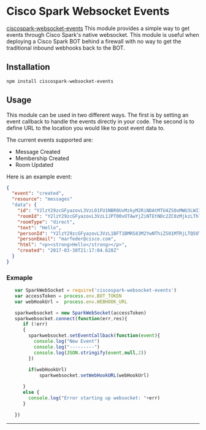 
Cisco Spark Websocket Events
===========================================

[ciscospark-websocket-events](https://github.com/marchfederico/ciscospark-websocket-events) This module provides a simple way to get events through Cisco Spark's native websocket.  This module is useful when deploying a Cisco Spark BOT behind a firewall with no way to get the traditional inbound webhooks back to the BOT.

## Installation

`npm install ciscospark-websocket-events`

## Usage

This module can be used in two different ways.  The first is by setting an event callback to handle the events directly in your code.  The second is to define URL to the location you would like to post event data to.

The current events supported are:

* Message Created
* Membership Created
* Room Updated

Here is an example event:
```json
{
  "event": "created",
  "resource": "messages"
  "data": {
    "id": "Y2lzY29zcGFyazovL3VzL01FU1NBR0UvMzkyM2RiNDAtMTU4ZS0xMWU3LWI1OWItMjNiODI4NTFiY2Fh",
    "roomId": "Y2lzY29zcGFyazovL3VzL1JPT00vOTAwYjZiNTEtNDc2ZC0zMjkzLThlMTAtYmI1MTVjN2RjNDQy",
    "roomType": "direct",
    "text": "Hello",
    "personId": "Y2lzY29zcGFyazovL3VzL1BFT1BMRS83M2YwNThiZS01MTRjLTQ5OTAtYTkyZi00MWNlY2M4NWFiMzc",
    "personEmail": "marfeder@cisco.com",
    "html": "<p><strong>Hello</strong></p>",
    "created": "2017-03-30T21:17:04.628Z"
  }
}
```

### Exmaple

```javascript
   var SparkWebSocket = require('ciscospark-websocket-events')
   var accessToken = process.env.BOT_TOKEN
   var webHookUrl =  process.env.WEBHOOK_URL

   sparkwebsocket = new SparkWebSocket(accessToken)
   sparkwebsocket.connect(function(err,res){
      if (!err)
      {
        sparkwebsocket.setEventCallback(function(event){
          console.log("New Event")
          console.log("---------")
          console.log(JSON.stringify(event,null,2))
        })
        
        if(webHookUrl)
            sparkwebsocket.setWebHookURL(webHookUrl)

      }
      else {
        console.log("Error starting up websocket: "+err)
      }

   })
```
---
